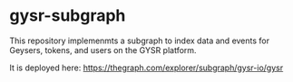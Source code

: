 # gysr-subgraph

This repository implemenmts a subgraph to index data and events
for Geysers, tokens, and users on the GYSR platform.

It is deployed here:
https://thegraph.com/explorer/subgraph/gysr-io/gysr
